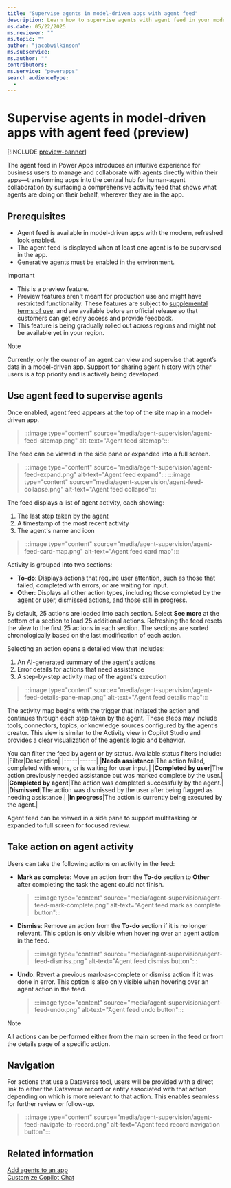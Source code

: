 ```yaml
---
title: "Supervise agents in model-driven apps with agent feed" 
description: Learn how to supervise agents with agent feed in your model-driven app.
ms.date: 05/22/2025
ms.reviewer: ""
ms.topic: ""
author: "jacobwilkinson"
ms.subservice: 
ms.author: ""
contributors: 
ms.service: "powerapps"
search.audienceType: 
  - 
---
```

# Supervise agents in model-driven apps with agent feed (preview)

[!INCLUDE [preview-banner](~/../shared-content/shared/preview-includes/preview-banner.md)]

The agent feed in Power Apps introduces an intuitive experience for business users to manage and collaborate with agents directly within their apps—transforming apps into the central hub for human-agent collaboration by surfacing a comprehensive activity feed that shows what agents are doing on their behalf, wherever they are in the app. 

## Prerequisites
- Agent feed is available in model-driven apps with the modern, refreshed look enabled. 
- The agent feed is displayed when at least one agent is to be supervised in the app.  
- Generative agents must be enabled in the environment. 

> [!IMPORTANT]
>
> - This is a preview feature.
> - Preview features aren't meant for production use and might have restricted functionality. These features are subject to [supplemental terms of use](https://go.microsoft.com/fwlink/?linkid=2216214), and are available before an official release so that customers can get early access and provide feedback.
> - This feature is being gradually rolled out across regions and might not be available yet in your region.

> [!NOTE]
> Currently, only the owner of an agent can view and supervise that agent’s data in a model-driven app. Support for sharing agent history with other users is a top priority and is actively being developed.

## Use agent feed to supervise agents
Once enabled, agent feed appears at the top of the site map in a model-driven app.
> :::image type="content" source="media/agent-supervision/agent-feed-sitemap.png" alt-text="Agent feed sitemap":::

The feed can be viewed in the side pane or expanded into a full screen.
> :::image type="content" source="media/agent-supervision/agent-feed-expand.png" alt-text="Agent feed expand":::
> :::image type="content" source="media/agent-supervision/agent-feed-collapse.png" alt-text="Agent feed collapse":::

The feed displays a list of agent activity, each showing:
1. The last step taken by the agent
1. A timestamp of the most recent activity
1. The agent's name and icon
> :::image type="content" source="media/agent-supervision/agent-feed-card-map.png" alt-text="Agent feed card map":::

Activity is grouped into two sections:
- **To-do**: Displays actions that require user attention, such as those that failed, completed with errors, or are waiting for input. 
- **Other**: Displays all other action types, including those completed by the agent or user, dismissed actions, and those still in progress.

By default, 25 actions are loaded into each section. Select **See more** at the bottom of a section to load 25 additional actions. Refreshing the feed resets the view to the first 25 actions in each section. The sections are sorted chronologically based on the last modification of each action. 

Selecting an action opens a detailed view that includes: 
1. An AI-generated summary of the agent's actions
1. Error details for actions that need assistance
1. A step-by-step activity map of the agent's execution
> :::image type="content" source="media/agent-supervision/agent-feed-details-pane-map.png" alt-text="Agent feed details map":::

The activity map begins with the trigger that initiated the action and continues through each step taken by the agent. These steps may include tools, connectors, topics, or knowledge sources configured by the agent’s creator. This view is similar to the Activity view in Copilot Studio and provides a clear visualization of the agent’s logic and behavior. 

You can filter the feed by agent or by status. Available status filters include: 
|Filter|Description|
|-----|------|
|**Needs assistance**|The action failed, completed with errors, or is waiting for user input.|
|**Completed by user**|The action previously needed assistance but was marked complete by the user.|
|**Completed by agent**|The action was completed successfully by the agent.|
|**Dismissed**|The action was dismissed by the user after being flagged as needing assistance.|
|**In progress**|The action is currently being executed by the agent.|

Agent feed can be viewed in a side pane to support multitasking or expanded to full screen for focused review. 

## Take action on agent activity
Users can take the following actions on activity in the feed:
- **Mark as complete**: Move an action from the **To-do** section to **Other** after completing the task the agent could not finish.
  > :::image type="content" source="media/agent-supervision/agent-feed-mark-complete.png" alt-text="Agent feed mark as complete button":::
- **Dismiss**: Remove an action from the **To-do** section if it is no longer relevant. This option is only visible when hovering over an agent action in the feed.
  > :::image type="content" source="media/agent-supervision/agent-feed-dismiss.png" alt-text="Agent feed dismiss button":::
- **Undo**: Revert a previous mark-as-complete or dismiss action if it was done in error. This option is also only visible when hovering over an agent action in the feed.
  > :::image type="content" source="media/agent-supervision/agent-feed-undo.png" alt-text="Agent feed undo button":::

> [!NOTE]
> All actions can be performed either from the main screen in the feed or from the details page of a specific action. 

## Navigation
For actions that use a Dataverse tool, users will be provided with a direct link to either the Dataverse record or entity associated with that action depending on which is more relevant to that action. This enables seamless for further review or follow-up. 
> :::image type="content" source="media/agent-supervision/agent-feed-navigate-to-record.png" alt-text="Agent feed record navigation button":::

## Related information

[Add agents to an app](/maker/model-driven-apps/add-agents-to-app.md)<br/>
[Customize Copilot Chat](customize-copilot-chat.md)
